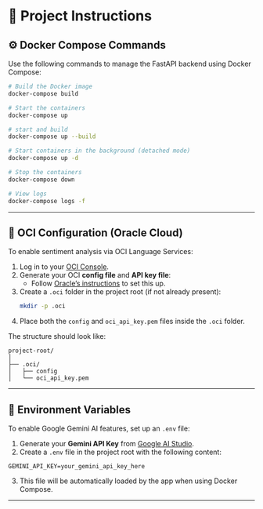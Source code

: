 

# 📘 Project Instructions

## ⚙️ Docker Compose Commands

Use the following commands to manage the FastAPI backend using Docker Compose:


```bash
# Build the Docker image
docker-compose build

# Start the containers
docker-compose up

# start and build
docker-compose up --build

# Start containers in the background (detached mode)
docker-compose up -d

# Stop the containers
docker-compose down

# View logs
docker-compose logs -f
```

---

## 🔐 OCI Configuration (Oracle Cloud)

To enable sentiment analysis via OCI Language Services:

1. Log in to your [OCI Console](https://cloud.oracle.com/).
2. Generate your OCI **config file** and **API key file**:
   - Follow [Oracle’s instructions](https://docs.oracle.com/en-us/iaas/Content/API/SDKDocs/cliinstall.htm#configfile) to set this up.
3. Create a `.oci` folder in the project root (if not already present):
   ```bash
   mkdir -p .oci
   ```
4. Place both the `config` and `oci_api_key.pem` files inside the `.oci` folder.

The structure should look like:
```
project-root/
│
├── .oci/
│   ├── config
│   └── oci_api_key.pem
```

---

## 🔑 Environment Variables

To enable Google Gemini AI features, set up an `.env` file:

1. Generate your **Gemini API Key** from [Google AI Studio](https://makersuite.google.com/).
2. Create a `.env` file in the project root with the following content:

```
GEMINI_API_KEY=your_gemini_api_key_here
```

3. This file will be automatically loaded by the app when using Docker Compose.

---

